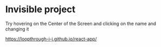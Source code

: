 # Invisible project 

Try hovering on the Center of the Screen and clicking on the name and changing it

https://loopthrough-i-j.github.io/react-app/
